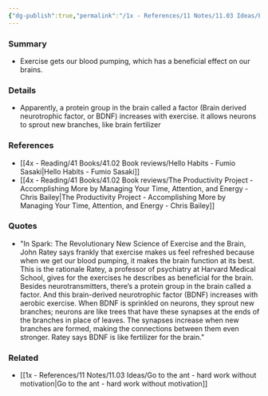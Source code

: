 ```yaml
---
{"dg-publish":true,"permalink":"/1x - References/11 Notes/11.03 Ideas/Exercise beneficial to our brain/","title":"Exercise beneficial to our brain","noteIcon":""}
---
```



### Summary
- Exercise gets our blood pumping, which has a beneficial effect on our brains.

### Details
- Apparently, a protein group in the brain called a factor (Brain derived neurotrophic factor, or BDNF) increases with exercise. it allows neurons to sprout new branches, like brain fertilizer

### References
- [[4x - Reading/41 Books/41.02 Book reviews/Hello Habits - Fumio Sasaki\|Hello Habits - Fumio Sasaki]]
- [[4x - Reading/41 Books/41.02 Book reviews/The Productivity Project - Accomplishing More by Managing Your Time, Attention, and Energy - Chris Bailey\|The Productivity Project - Accomplishing More by Managing Your Time, Attention, and Energy - Chris Bailey]]

### Quotes
- "In Spark: The Revolutionary New Science of Exercise and the Brain, John Ratey says frankly that exercise makes us feel refreshed because when we get our blood pumping, it makes the brain function at its best. This is the rationale Ratey, a professor of psychiatry at Harvard Medical School, gives for the exercises he describes as beneficial for the brain. Besides neurotransmitters, there’s a protein group in the brain called a factor. And this brain-derived neurotrophic factor (BDNF) increases with aerobic exercise. When BDNF is sprinkled on neurons, they sprout new branches; neurons are like trees that have these synapses at the ends of the branches in place of leaves. The synapses increase when new branches are formed, making the connections between them even stronger. Ratey says BDNF is like fertilizer for the brain."

### Related
- [[1x - References/11 Notes/11.03 Ideas/Go to the ant - hard work without motivation\|Go to the ant - hard work without motivation]]